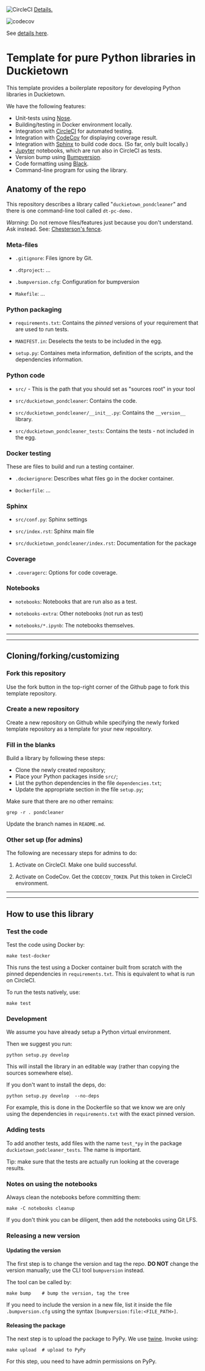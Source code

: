 
<!-- Note: there is a "branch" in the url -->

![CircleCI](https://circleci.com/gh/duckietown/template-library/tree/v1.svg?style=svg)
[Details.](https://circleci.com/gh/duckietown/template-library/tree/v1)

![codecov](https://codecov.io/gh/duckietown/template-library/branch/v1/graph/badge.svg)


See [details here](https://codecov.io/gh/duckietown/template-library).


# Template for pure Python libraries in Duckietown

This template provides a boilerplate repository for developing Python libraries in Duckietown.

We have the following features:

* Unit-tests using [Nose].
* Building/testing in Docker environment locally.
* Integration with [CircleCI] for automated testing.
* Integration with [CodeCov] for displaying coverage result.
* Integration with [Sphinx] to build code docs. (So far, only built locally.)
* [Jupyter] notebooks, which are run also in CircleCI as tests.
* Version bump using [Bumpversion].
* Code formatting using [Black].
* Command-line program for using the library.

[CodeCov]: https://codecov.io/gh/duckietown
[Sphinx]:  https://www.sphinx-doc.org/en/master/
[Black]: https://github.com/psf/black
[CircleCI]: https://circleci.com/gh/duckietown
[Jupyter]:  https://jupyter.org/
[Bumpversion]: https://github.com/peritus/bumpversion
[Nose]: https://nose.readthedocs.io/en/latest/

## Anatomy of the repo

This repository describes a library called "`duckietown_pondcleaner`" and there is one command-line tool
called `dt-pc-demo.`

*Warning*: Do not remove files/features just because you don't understand. Ask instead.
See: [Chesterson's fence](https://en.wikipedia.org/wiki/Wikipedia:Chesterton%27s_fence).

### Meta-files

* `.gitignore`: Files ignore by Git.

* `.dtproject`: ...

* `.bumpversion.cfg`: Configuration for bumpversion

* `Makefile`: ...

### Python packaging

* `requirements.txt`: Contains the *pinned* versions of your requirement that
  are used to run tests.

* `MANIFEST.in`: Deselects the tests to be included in the egg.

* `setup.py`: Containes meta information, definition of the scripts, and
  the dependencies information.

### Python code

* `src/` - This is the path that you should set as "sources root" in your tool

* `src/duckietown_pondcleaner`: Contains the code.

* `src/duckietown_pondcleaner/__init__.py`: Contains the `__version__` library.

* `src/duckietown_pondcleaner_tests`: Contains the tests - not included in the egg.

### Docker testing

These are files to build and run a testing container.

* `.dockerignore`: Describes what files go in the docker container.

* `Dockerfile`: ...

### Sphinx

* `src/conf.py`: Sphinx settings

* `src/index.rst`: Sphinx main file

* `src/duckietown_pondcleaner/index.rst`: Documentation for the package


### Coverage

* `.coveragerc`: Options for code coverage.


### Notebooks

* `notebooks`: Notebooks that are run also as a test.

* `notebooks-extra`: Other notebooks (not run as test)

* `notebooks/*.ipynb`: The notebooks themselves.


-----------

-----------


## Cloning/forking/customizing

### Fork this repository

Use the fork button in the top-right corner of the Github page
to fork this template repository.

### Create a new repository

Create a new repository on Github while specifying the newly
forked template repository as a template for your new repository.


### Fill in the blanks

Build a library by following these steps:

- Clone the newly created repository;
- Place your Python packages inside `src/`;
- List the python dependencies in the file `dependencies.txt`;
- Update the appropriate section in the file `setup.py`;

Make sure that there are no other remains:

    grep -r . pondcleaner

Update the branch names in `README.md`.

### Other set up (for admins)

The following are necessary steps for admins to do:

1. Activate on CircleCI. Make one build successful.

2. Activate on CodeCov. Get the `CODECOV_TOKEN`. Put this token in CircleCI environment.

-----------

-----------


## How to use this library



### Test the code

Test the code using Docker by:

    make test-docker

This runs the test using a Docker container built from scratch
with the pinned dependencies in `requirements.txt`.
This is equivalent to what is run on CircleCI.

To run the tests natively, use:

    make test


### Development

We assume you have already setup a Python virtual environment.

Then we suggest you run:

    python setup.py develop

This will install the library in an editable way (rather than copying the sources somewhere else).

If you don't want to install the deps, do:

    python setup.py develop  --no-deps

For example, this is done in the Dockerfile so that
we know we are only using the dependencies in `requirements.txt` with the
exact pinned version.

<!--Run `pip install -U ./` from the repository directory to build and
install the library. To avoid installing a temporary library system-wide,
we suggest you make a temporary directory `dist`, pass the flag `-t ./dist`
to the `pip` command above, this will tell pip to install the library
inside `dist`. You can then use `PYTHON_PATH=./dist python ...` to run a
Python interpreter that will pick up the library installed in `./dist`.--->


### Adding tests

To add another tests, add files with the name `test_*py` in the
package `duckietown_podcleaner_tests`. The name is important.

Tip: make sure that the tests are actually run looking at the coverage results.

### Notes on using the notebooks

Always clean the notebooks before committing them:

    make -C notebooks cleanup

If you don't think you can be diligent, then add the notebooks using Git LFS.

### Releasing a new version

#### Updating the version

The first step is to change the version and tag the repo.
**DO NOT** change the version manually; use the CLI tool `bumpversion` instead.

The tool can be called by:

    make bump    # bump the version, tag the tree

If you need to include the version in a new file, list it inside the file `.bumpversion.cfg` using the
syntax `[bumpversion:file:<FILE_PATH>]`.

#### Releasing the package

The next step is to upload the package to PyPy.
We use [twine]. Invoke using:

    make upload  # upload to PyPy

For this step, uou need to have admin permissions on PyPy.


[twine]: https://pypi.org/project/twine/
